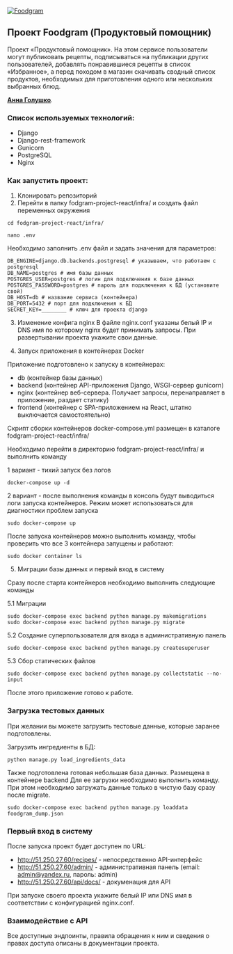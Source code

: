 [![Foodgram](https://github.com/AnnaGolushko/foodgram-project-react/actions/workflows/foodgram_workflow.yml/badge.svg?branch=master&event=push)](https://github.com/AnnaGolushko/foodgram-project-react/actions/workflows/foodgram_workflow.yml)

## Проект Foodgram (Продуктовый помощник)
Проект «Продуктовый помощник». На этом сервисе пользователи могут публиковать рецепты, подписываться на публикации других пользователей, добавлять понравившиеся рецепты в список «Избранное», а перед походом в магазин скачивать сводный список продуктов, необходимых для приготовления одного или нескольких выбранных блюд.

**[Анна Голушко](https://github.com/AnnaGolushko)**.

### Cписок используемых технологий:
- Django 
- Django-rest-framework
- Gunicorn
- PostgreSQL
- Nginx

### Как запустить проект:

1. Клонировать репозиторий 
2. Перейти в папку fodgram-project-react/infra/ и создать файл переменных окружения

```
cd fodgram-project-react/infra/
```
```
nano .env
```
Необходимо заполнить .env файл и задать значения для параметров:
```
DB_ENGINE=django.db.backends.postgresql # указываем, что работаем с postgresql
DB_NAME=postgres # имя базы данных
POSTGRES_USER=postgres # логин для подключения к базе данных
POSTGRES_PASSWORD=postgres # пароль для подключения к БД (установите свой)
DB_HOST=db # название сервиса (контейнера)
DB_PORT=5432 # порт для подключения к БД
SECRET_KEY=________ # ключ для проекта django
```

3. Изменение конфига nginx
В файле nginx.conf указаны белый IP и DNS имя по которому nginx будет принимать запросы.
При развертывании проекта укажите свои данные.

4. Запуск приложения в контейнерах Docker

Приложение подготовлено к запуску в контейнерах:
- db (контейнер базы данных)
- backend (контейнер API-приложения Django, WSGI-сервер gunicorn)
- nginx (контейнер веб-сервера. Получает запросы, перенаправляет в приложение, раздает статику)
- frontend (контейнер с SPA-приложением на React, штатно выключается самостоятельно)

Скрипт сборки контейнеров docker-compose.yml размещен в каталоге fodgram-project-react/infra/

Необходимо перейти в директорию fodgram-project-react/infra/ и выполнить команду

1 вариант - тихий запуск без логов
```
docker-compose up -d
```
2 вариант - после выполнения команды в консоль будут выводиться логи запуска контейнеров. 
Режим может использоваться для диагностики проблем запуска
```
sudo docker-compose up
```
После запуска контейнеров можно выполнить команду, чтобы проверить что все 3 контейнера запущены и работают:
```
sudo docker container ls
```
5. Миграции базы данных и первый вход в систему

Сразу после старта контейнеров необходимо выполнить следующие команды

5.1 Миграции
```
sudo docker-compose exec backend python manage.py makemigrations
sudo docker-compose exec backend python manage.py migrate
```
5.2 Создание суперпользователя для входа в административную панель
```
sudo docker-compose exec backend python manage.py createsuperuser
```
5.3 Сбор статических файлов
```
sudo docker-compose exec backend python manage.py collectstatic --no-input 
```

После этого приложение готово к работе.

### Загрузка тестовых данных
При желании вы можете загрузить тестовые данные, которые заранее подготовлены.

Загрузить ингредиенты в БД:
```
python manage.py load_ingredients_data
```

Также подготовлена готовая небольшая база данных.
Размещена в контейнере backend
Для ее загрузки необходимо выполнить команду. 
При этом необходимо загружать данные только в чистую базу сразу после migrate.

```
sudo docker-compose exec backend python manage.py loaddata foodgram_dump.json
```

### Первый вход в систему
После запуска проект будет доступен по URL:
- http://51.250.27.60/recipes/ - непосредственно API-интерфейс
- http://51.250.27.60/admin/ - административная панель (email: admin@yandex.ru, пароль: admin)
- http://51.250.27.60/api/docs/ - докуменация для API

При запуске своего проекта укажите белый IP или DNS имя в соответствии с конфигурацией nginx.conf.

### Взаимодействие с API
Все доступные эндпоинты, правила обращения к ним и сведения о правах доступа описаны в документации проекта.